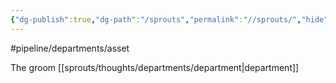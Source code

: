```yaml
---
{"dg-publish":true,"dg-path":"/sprouts","permalink":"//sprouts/","hide":true}
---
```


#pipeline/departments/asset 

The groom [[sprouts/thoughts/departments/department\|department]]